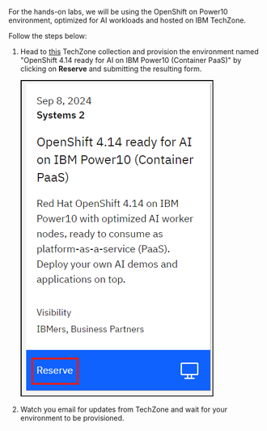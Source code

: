 For the hands-on labs, we will be using the OpenShift on Power10 environment, optimized for AI workloads and hosted on IBM TechZone.

Follow the steps below:

1. Head to [this](https://techzone.ibm.com/collection/generative-ai-demos-on-ibm-power/environments) TechZone collection and provision the environment named "OpenShift 4.14 ready for AI on IBM Power10 (Container PaaS)" by clicking on **Reserve** and submitting the resulting form.
   
   ![](_attachments/tz-env-reserve.png)
2. Watch you email for updates from TechZone and wait for your environment to be provisioned.
